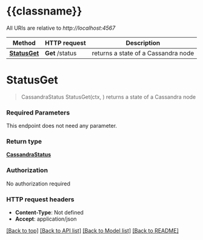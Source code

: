 # {{classname}}

All URIs are relative to *http://localhost:4567*

Method | HTTP request | Description
------------- | ------------- | -------------
[**StatusGet**](StatusApi.md#StatusGet) | **Get** /status | returns a state of a Cassandra node

# **StatusGet**
> CassandraStatus StatusGet(ctx, )
returns a state of a Cassandra node

### Required Parameters
This endpoint does not need any parameter.

### Return type

[**CassandraStatus**](CassandraStatus.md)

### Authorization

No authorization required

### HTTP request headers

 - **Content-Type**: Not defined
 - **Accept**: application/json

[[Back to top]](#) [[Back to API list]](../README.md#documentation-for-api-endpoints) [[Back to Model list]](../README.md#documentation-for-models) [[Back to README]](../README.md)

